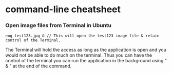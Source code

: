 # command-line cheatsheet
### Open image files from Terminal in Ubuntu
```
eog test123.jpg & // This will open the test123 image file & retain control of the Terminal.
```
The Terminal will hold the access as long as the application is open and you would not be able to do much on the terminal. Thus you can have the control of the terminal you can run the application in the background using " & " at the end of the command.
